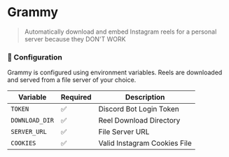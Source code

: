 # Grammy

> Automatically download and embed Instagram reels for a personal server because they DON'T WORK

### 📝 Configuration

Grammy is configured using environment variables. Reels are downloaded and served from a file server of your choice.

| Variable       | Required | Description                  |
| -------------- | -------- | ---------------------------- |
| `TOKEN`        | ✅       | Discord Bot Login Token      |
| `DOWNLOAD_DIR` | ✅       | Reel Download Directory      |
| `SERVER_URL`   | ✅       | File Server URL              |
| `COOKIES `     | ✅       | Valid Instagram Cookies File |
